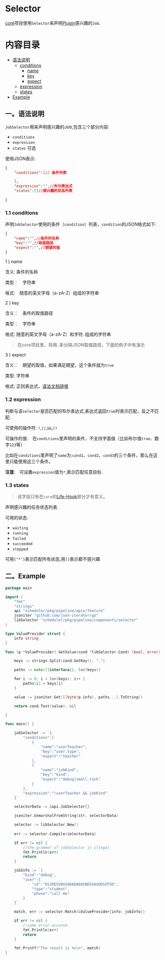 # Selector 

[core](../../readme.md)项目使用`Selector`来声明[Plugin](../../docs/design.md#c20)感兴趣的`Job`.
# 内容目录

* [语法说明](#jobselector1)
    * [conditions](#jobselector11)
        * [name](#jobselector111)
        * [key](#jobselector112)
        * [expect](#jobselector113)
    * [expression](#jobselector12)
    * [states](#jobselector13)
* [Example](#jobselector2)
  
## <a name="selector1">一。语法说明</a>

`JobSelector`用来声明感兴趣的Job,包含三个部分内容:

* `conditions` 
* `expression` 
* `states` 可选

使用JSON表示:

```json
{
    "conditions":[// 条件列表

    ],
    "expression":"",//布尔表达式
    "states":[]//感兴趣的状态列表
    
}
```

### 1.1 <a name="jobselector11">  conditions</a>

声明`JobSelector`使用的条件（`condition`）列表，`condition`的JSON格式如下:

```json
{
    "name":"",//条件的名称
    "key":"",//取值路径
    "expect":"",//期望的值
}
```
<a name="jobselector111">1 ) name</a>

含义: 条件的名称

类型：　字符串

格式:　随意的英文字母（a-zA-Z）组成的字符串

<a name="jobselector112">2 ) key</a>

含义：　条件的取值路径

类型：　字符串

格式: 随意的英文字母（a-zA-Z）和字符`.`组成的字符串

>在core项目里，将用`.`来分隔JSON取值路径，下面的例子中有演示

<a name="jobselector113">3 ) expect</a>
 

含义：　期望的取值，如果满足期望，这个条件就为`true`

类型: 字符串

格式: 正则表达式，[语法文档链接](http://docs.studygolang.com/pkg/regexp/syntax/)


### 1.2 <a name="jobselector12">expression</a>

判断与该`selector`是否匹配的布尔表达式,表达式返回`true`时表示匹配，反之不匹配.

可使用的操作符: `!`,`||`,`&&`,`()`

可操作的值:　在`conditions`里声明的条件，不支持字面值（比如布尔值`true`、数字`123`等）

比如在`conditions`里声明了`name`为:`cond1`、`cond2`、`cond3`的三个条件，那么在这里只能使用这三个条件。


__注意__:　可设置`expression`值为`*`,表示匹配任意目标.

### 1.3 <a name="jobselector12">states</a>


>该字段只有在`core`的[Life-Hook](../../docs/design.md#c226)部分才有意义。

声明感兴趣的任务状态列表.

可用的状态:

* `waiting`
* `running`
* `failed`
* `succeeded`
* `stopped`

可用`["*"]`表示匹配所有状态,用`[]`表示都不感兴趣


## <a name="jobselector2">二。Example</a>

```go
package main

import (
	"fmt"
    "strings"
    api "scheduler/pkg/pipeline/apis/feature"
    jsoniter "github.com/json-iterator/go"
    libSelector "scheduler/pkg/pipeline/components/selector"
)

type ValueProvider struct {
	info string
}

func (p *ValueProvider) GetValue(cond *libSelector.Cond) (bool, error) {

	keys := strings.Split(cond.GetKey(), ".")

	paths := make([]interface{}, len(keys))

	for i := 0; i < len(keys); i++ {
		paths[i] = keys[i]
	}

	value := jsoniter.Get([]byte(p.info), paths...).ToString()

	return cond.Test(value), nil

}

func main() {

	jobSelector := `{
        "conditions":[
            {
                "name":"userTeacher",
                "key":"user.type",
                "expect":"teacher"
            },
            {
                "name":"jobKind",
                "key":"kind",
                "expect":"debug|small_task"
            }
        ],
        "expression":"!userTeacher && jobKind"
    }`

    selectorData := &api.JobSelector{}

	jsoniter.UnmarshalFromString(str, selectorData)

    selector := libSelector.New()
    
	err := selector.Compile(selectorData)

	if err != nil {
		//the grammer of jobSelector is illegal
		fmt.Println(err)
		return
	}

	jobInfo := `{
        "kind":"debug",
        "user":{
            "id":"DSJKDSVDGSADADADASBDGSAVGDSVFSD",
            "type":"student",
            "phone":"call me"
        }
    }`

	match, err := selector.Match(&ValueProvider{info: jobInfo})

	if err != nil {
		//some error occured
		fmt.Println(err)
		return
	}

    fmt.Printf("The result is %v\n", match)
}
```

